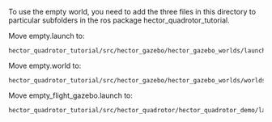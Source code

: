 To use the empty world, you need to add the three files in this directory to particular subfolders in the ros package hector_quadrotor_tutorial.

Move empty.launch to:
```
hector_quadrotor_tutorial/src/hector_gazebo/hector_gazebo_worlds/launch/empty.launch
```

Move empty.world to:
```
hector_quadrotor_tutorial/src/hector_gazebo/hector_gazebo_worlds/worlds/empty.world
```

Move empty_flight_gazebo.launch to:
```
hector_quadrotor_tutorial/src/hector_quadrotor/hector_quadrotor_demo/launch/empty_flight_gazebo.launch
```